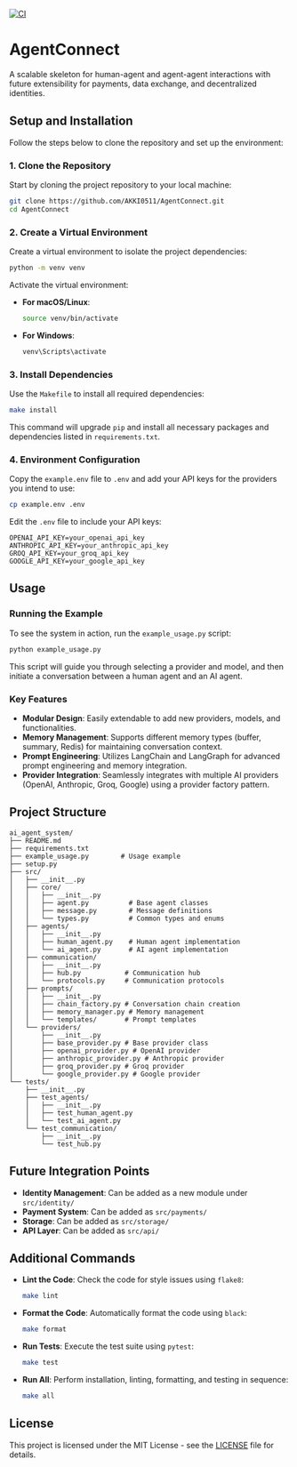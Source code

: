 [![CI](https://github.com/AKKI0511/AgentConnect/actions/workflows/main.yml/badge.svg)](https://github.com/AKKI0511/AgentConnect/actions/workflows/main.yml)
# AgentConnect

A scalable skeleton for human-agent and agent-agent interactions with future extensibility for payments, data exchange, and decentralized identities.

## Setup and Installation

Follow the steps below to clone the repository and set up the environment:

### 1. Clone the Repository

Start by cloning the project repository to your local machine:

```bash
git clone https://github.com/AKKI0511/AgentConnect.git
cd AgentConnect
```

### 2. Create a Virtual Environment

Create a virtual environment to isolate the project dependencies:

```bash
python -m venv venv
```

Activate the virtual environment:

- **For macOS/Linux**:
  ```bash
  source venv/bin/activate
  ```

- **For Windows**:
  ```bash
  venv\Scripts\activate
  ```

### 3. Install Dependencies

Use the `Makefile` to install all required dependencies:

```bash
make install
```

This command will upgrade `pip` and install all necessary packages and dependencies listed in `requirements.txt`.

### 4. Environment Configuration

Copy the `example.env` file to `.env` and add your API keys for the providers you intend to use:

```bash
cp example.env .env
```

Edit the `.env` file to include your API keys:

```plaintext
OPENAI_API_KEY=your_openai_api_key
ANTHROPIC_API_KEY=your_anthropic_api_key
GROQ_API_KEY=your_groq_api_key
GOOGLE_API_KEY=your_google_api_key
```

## Usage

### Running the Example

To see the system in action, run the `example_usage.py` script:

```bash
python example_usage.py
```

This script will guide you through selecting a provider and model, and then initiate a conversation between a human agent and an AI agent.

### Key Features

- **Modular Design**: Easily extendable to add new providers, models, and functionalities.
- **Memory Management**: Supports different memory types (buffer, summary, Redis) for maintaining conversation context.
- **Prompt Engineering**: Utilizes LangChain and LangGraph for advanced prompt engineering and memory integration.
- **Provider Integration**: Seamlessly integrates with multiple AI providers (OpenAI, Anthropic, Groq, Google) using a provider factory pattern.

## Project Structure

```
ai_agent_system/
├── README.md
├── requirements.txt
├── example_usage.py        # Usage example
├── setup.py
├── src/
│   ├── __init__.py
│   ├── core/
│   │   ├── __init__.py
│   │   ├── agent.py          # Base agent classes
│   │   ├── message.py        # Message definitions
│   │   └── types.py          # Common types and enums
│   ├── agents/
│   │   ├── __init__.py
│   │   ├── human_agent.py    # Human agent implementation
│   │   └── ai_agent.py       # AI agent implementation
│   ├── communication/
│   │   ├── __init__.py
│   │   ├── hub.py           # Communication hub
│   │   └── protocols.py     # Communication protocols
│   ├── prompts/
│   │   ├── __init__.py
│   │   ├── chain_factory.py # Conversation chain creation
│   │   ├── memory_manager.py # Memory management
│   │   └── templates/       # Prompt templates
│   └── providers/
│       ├── __init__.py
│       ├── base_provider.py # Base provider class
│       ├── openai_provider.py # OpenAI provider
│       ├── anthropic_provider.py # Anthropic provider
│       ├── groq_provider.py # Groq provider
│       └── google_provider.py # Google provider
└── tests/
    ├── __init__.py
    ├── test_agents/
    │   ├── __init__.py
    │   ├── test_human_agent.py
    │   └── test_ai_agent.py
    └── test_communication/
        ├── __init__.py
        └── test_hub.py
```

## Future Integration Points

- **Identity Management**: Can be added as a new module under `src/identity/`
- **Payment System**: Can be added as `src/payments/`
- **Storage**: Can be added as `src/storage/`
- **API Layer**: Can be added as `src/api/`

## Additional Commands

- **Lint the Code**: Check the code for style issues using `flake8`:

  ```bash
  make lint
  ```

- **Format the Code**: Automatically format the code using `black`:

  ```bash
  make format
  ```

- **Run Tests**: Execute the test suite using `pytest`:

  ```bash
  make test
  ```

- **Run All**: Perform installation, linting, formatting, and testing in sequence:

  ```bash
  make all
  ```

## License

This project is licensed under the MIT License - see the [LICENSE](LICENSE) file for details.
